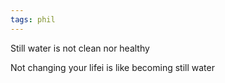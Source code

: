 ```yaml
---
tags: phil 
---
```


Still water is not clean nor healthy 

Not changing your lifei is like becoming still water 

